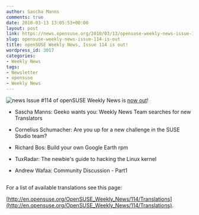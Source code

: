 ```yaml
---
author: Sascha Manns
comments: true
date: 2010-03-13 13:05:53+00:00
layout: post
link: https://news.opensuse.org/2010/03/13/opensuse-weekly-news-issue-114-is-out/
slug: opensuse-weekly-news-issue-114-is-out
title: openSUSE Weekly News, Issue 114 is out!
wordpress_id: 3017
categories:
- Weekly News
tags:
- Newsletter
- opensuse
- Weekly News
---
```


![news](http://static.opensuse.org/images/knewsticker.png) Issue #114 of openSUSE Weekly News is [now out](http://en.opensuse.org/OpenSUSE_Weekly_News/114)!



	
  * Sascha Manns: Geeko wants you: Weekly  News Team searches for new Translators

	
  * Cornelius Schumacher: Are you up for a  new challenge in the SUSE Studio team?

	
  * Richard Bos: Build your own Google  Earth rpm

	
  * TuxRadar: The newbie's guide to hacking  the Linux kernel

	
  * Andrew Wafaa: Community Discussion -  Part1





## 






For a list of available translations see this page:

[http://en.opensuse.org/OpenSUSE_Weekly_News/114/Translations](http://en.opensuse.org/OpenSUSE_Weekly_News/114/Translations).
